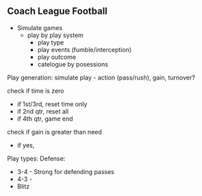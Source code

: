 ## Coach League Football

- Simulate games
  - play by play system
    - play type
    - play events (fumble/interception)
    - play outcome
    - catelogue by posessions

Play generation:
simulate play - action (pass/rush), gain, turnover?

check if time is zero

- if 1st/3rd, reset time only
- if 2nd qtr, reset all
- if 4th qtr, game end

check if gain is greater than need

- if yes,

Play types:
Defense:

- 3-4 - Strong for defending passes
- 4-3 -
- Blitz
